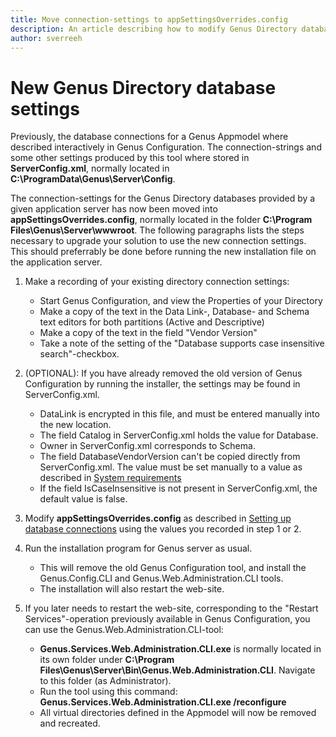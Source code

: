 ```yaml
---
title: Move connection-settings to appSettingsOverrides.config 
description: An article describing how to modify Genus Directory database connections due to the retirement of Genus Configuration
author: sverreeh
---
```


# New Genus Directory database settings


Previously, the database connections for a Genus Appmodel where described interactively in Genus Configuration. The connection-strings and some other settings produced by this tool where stored in **ServerConfig.xml**, normally located in **C:\ProgramData\Genus\Server\Config**. 

The connection-settings for the Genus Directory databases provided by a given application server has now been moved into **appSettingsOverrides.config**, normally located in the folder **C:\Program Files\Genus\Server\wwwroot**. The following paragraphs lists the steps necessary to upgrade your solution to use the new connection settings. This should preferrably be done before running the new installation file on the application server.


1. Make a recording of your existing directory connection settings:
    - Start Genus Configuration, and view the Properties of your Directory
    - Make a copy of the text in the Data Link-, Database- and Schema text editors for both partitions (Active and Descriptive)
    - Make a copy of the text in the field "Vendor Version" 
    - Take a note of the setting of the "Database supports case insensitive search"-checkbox.

2. (OPTIONAL): If you have already removed the old version of Genus Configuration by running the installer, the settings may be found in ServerConfig.xml.
    - DataLink is encrypted in this file, and must be entered manually into the new location.
    - The field Catalog in ServerConfig.xml holds the value for Database.
    - Owner in ServerConfig.xml corresponds to Schema.
    - The field DatabaseVendorVersion can't be copied directly from ServerConfig.xml. The value must be set manually to a value as described in [System requirements](../../system-requirements.md#supported-database-system-vendors "Supported database system vendors")
    - If the field IsCaseInsensitive is not present in ServerConfig.xml, the default value is false.

3. Modify **appSettingsOverrides.config** as described in [Setting up database connections](preparing-appmodel-settings.md) using the values you recorded in step 1 or 2.

4. Run the installation program for Genus server as usual.
    - This will remove the old Genus Configuration tool, and install the Genus.Config.CLI and Genus.Web.Administration.CLI tools.
    - The installation will also restart the web-site.

5. If you later needs to restart the web-site, corresponding to the "Restart Services"-operation previously available in Genus Configuration, you can use the Genus.Web.Administration.CLI-tool:
    - **Genus.Services.Web.Administration.CLI.exe** is normally located in its own folder under **C:\\Program Files\\Genus\\Server\\Bin\\Genus.Web.Administration.CLI**. Navigate to this folder (as Administrator).
    - Run the tool using this command: **Genus.Services.Web.Administration.CLI.exe /reconfigure**
    - All virtual directories defined in the Appmodel will now be removed and recreated.
